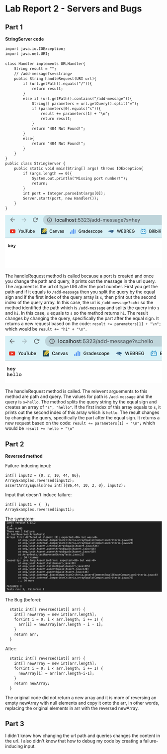 # Lab Report 2 - Servers and Bugs
## Part 1
**StringServer code**
```
import java.io.IOException;
import java.net.URI;

class Handler implements URLHandler{
    String result = "";
    // /add-message?s=<string>
    public String handleRequest(URI url){
        if (url.getPath().equals("/")){
            return result; 
        }
        else if (url.getPath().contains("/add-message")){
            String[] parameters = url.getQuery().split("=");
            if (parameters[0].equals("s")){
                result += parameters[1] + "\n";
                return result; 
            }
            return "404 Not Found!";
        }
        else{
            return "404 Not Found!";
        }
    }
}
public class StringServer {
    public static void main(String[] args) throws IOException{
        if (args.length == 0){
            System.out.println("Missing port number!");
            return;
        }
        int port = Integer.parseInt(args[0]);
        Server.start(port, new Handler());
    }  
}
```
![Image](firstCommand.png)

The handleRequest method is called because a port is created and once you change the path and query, it prints out the message in the url query.
The argument is the url of type URI after the port number. First you get the path and if it equals to `/add-message` then you split the query by the equal sign and if the first index of the query array is `s`, then print out the second index of the query array. In this case, the url is `/add-message?s=hi` so the method identified the path which is `/add-message` and splits the query into `s` and `hi`. In this case, `s` equals to `s` so the method returns `hi`. 
The result changes by changing the query, specifically the part after the equal sign. It returns a new request based on the code: `result += parameters[1] + "\n";` which would be `result += "hi" + "\n"`.

![Image](secondCommand.png)

The handleRequest method is called.
The relevent arguements to this method are path and query. The values for path is `/add-message` and the query is  `s=hello`. The method splits the query string by the equal sign and creates an array of `"s", "hello"`. If the first index of this array equals to `s`, it prints out the second index of this array which is `hello`. 
The result changes by changing the query, specifically the part after the equal sign. It returns a new request based on the code: `result += parameters[1] + "\n";` which would be `result += hello + "\n"`

## Part 2
**Reversed method**

Failure-inducing input:
```
int[] input2 = {0, 2, 10, 44, 86};
ArrayExamples.reversed(input2);
assertArrayEquals(new int[]{86,44, 10, 2, 0}, input2);   
```
Input that doesn't induce failure:
```
int[] input1 = {  };
ArrayExamples.reversed(input1);
```
The symptom: 
![Image](result1.png)

The Bug (before):
```
  static int[] reversed(int[] arr) {
    int[] newArray = new int[arr.length];
    for(int i = 0; i < arr.length; i += 1) {
      arr[i] = newArray[arr.length - i - 1];
    }
    return arr;
  }
```

After: 
```
  static int[] reversed(int[] arr) {
    int[] newArray = new int[arr.length];
    for(int i = 0; i < arr.length; i += 1) {
      newArray[i] = arr[arr.length-i-1];
    }
    return newArray;
  }
```
The original code did not return a new array and it is more of reversing an empty newArray with null elements and copy it onto the arr, in other words, replacing the original elements in arr with the reversed newArray. 

## Part 3
I didn't know how changing the url path and queries changes the content in the url. I also didn't know that how to debug my code by creating a failure-inducing input. 

